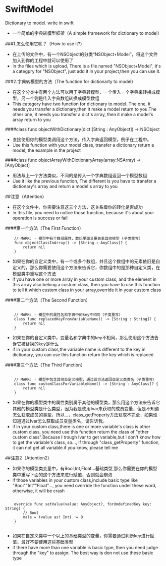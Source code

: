 # SwiftModel
Dictionary to model. write in swift

- 一个简单的字典转模型框架（A simple framework for dictionary to model）

###1.怎么使用它呢？（How to use it?）
- 在上传的文件中，有一个NSObject的分类“NSObject+Model”，将这个文件加入到你的工程中就可以使用了
- In the files which is upload, There is a file named "NSObject+Model", it's a categpry for "NSObject", just add it in your project,then you can use it.

###2.字典转模型的方法（The function for dictionarty to model）
- 在这个分类中有两个方法可以用于字典转模型，一个传入一个字典来转换成模型，另一个则是传入字典数组转换成模型数组
- This category have two function for dictionary to model. The one, it needs you transfer a dictionary,then it make a model return to you.The other one, it needs you transfer a dict's array, then it make a model's array return to you

####class func objectWithDictionary(dict:[String : AnyObject]) -> NSObject
- 直接使用你的模型类调用这个方法，传入字典返回模型，例子在工程中。
- Use this function with your model class, transfer a dictionary return a model, the example in the project

####class func objectArrayWithDictionaryArray(array:NSArray) -> [AnyObject]
- 用法与上一个方法类似，不同的是传入一个字典数组返回一个模型数组
- Use it like the previous function, The different is you have to transfer a dictionary's array and return a model's array to you


##注意（Attention）
* 在这个文件中，你需要注意这三个方法，这关系着你的转化是否成功
* In this file, you need to notice those function, because it's about your operation is success or fail

####第一个方法（The First Function）
```
    // MARK: - 模型中有个数组属性，数组里面又要装着其他模型 (子类重写)    
    func objectClassInArray() -> [String : AnyClass]? {
        return nil
    }
```
* 如果在你的自定义类中，有一个或多个数组，并且这个数组中的元素依旧是自定义的，那么你需要使用这个方法来告诉它，你数组中的是那种自定义类，在模型类中重写这个方法
* if you have one or more array in your custom class, and the element in this array also belong a custom class, then you have to use this function to tell it which custom class in your array,override it in your custom class


####第二个方法（The Second Function）
```

    // MARK: - 模型中的属性名和字典中的key不相同（子类重写）
    class func replacedKeyFromVariableName() -> [String : String]? {
        return nil
    }

```
* 如果在你的自定义类中，变量名和字典中的key不相同，那么使用这个方法告诉它被替换的key是什么
* if in your custom class,the variable name is different to the key in dictionary, you can use this function return the key which is replaced


####第三个方法（The Third Function）
```

    // MARK: - 模型中包含其他自定义模型，通过该方法返回自定义类类名（子类重写）
    class func customClassForVariableName() -> [String : AnyClass]? {
        return nil
    }

```
* 如果在你的模型类中的属性类别属于其他的模型类，那么用这个方法来告诉它其他的模型类是什么类型，因为我是使用Ivar来获取的成员变量，但是不知道怎么获取成员的类型，所以...，class_getProperty方法获取不完全，如果谁知道通过Ivar怎么获取成员变量类名，请告诉我。
* if in your custom class,there is one or more variable's class is other custom class, you need use this function return the class of "other custom class".Because I trough Ivar to get variable,but I don't know how to get the variable's class, so..., if through "class_getProperty" function, it can not get all variable.if you know, please tell me

##注意2（Attention2）
* 如果你的模型类变量中，有Bool,Int,Float...基础类型,那么你需要在你的模型类中重写下面的这个方法来进行赋值，否则就会崩溃
* if those variables in your custom class,include basic type like "Bool""Int""Float"..., you need override the function under these word, otherwise, it will be crash

```

    override func setValue(value: AnyObject?, forUndefinedKey key: String) {
    	// Bool
        male = (value as! Int) != 0
    }
    
```
* 如果在自定义类中一个以上的基础类型的变量，你需要通过判断key进行赋值。最好不要使用这些基础类型
* if there have more than one variable is basic type, then you need judge through the "key" to assign. The best way is don not use these basic type
